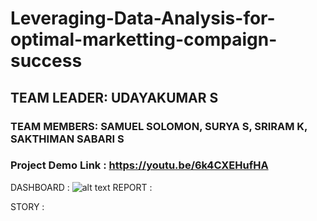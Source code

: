 # Leveraging-Data-Analysis-for-optimal-marketting-compaign-success

## TEAM LEADER: UDAYAKUMAR S
### TEAM MEMBERS: SAMUEL SOLOMON, SURYA S, SRIRAM K, SAKTHIMAN SABARI S
### Project Demo Link : https://youtu.be/6k4CXEHufHA

DASHBOARD : 
![alt text](https://drive.google.com/file/d/1EZ917Gzgra0YcEGf7E-K24FNbkrqUTKK/view?usp=sharing)
REPORT : 

STORY : 
